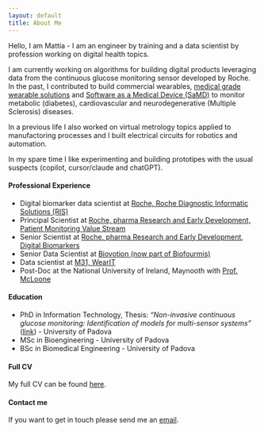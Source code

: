 ```yaml
---
layout: default
title: About Me
---
```


Hello, I am Mattia - I am an engineer by training and a data scientist by profession working on digital health topics. 

I am currently working on algorithms for building digital products leveraging data from the continuous glucose monitoring sensor developed by Roche. In the past, I contributed to build commercial wearables, [medical grade wearable solutions](https://pubmed.ncbi.nlm.nih.gov/34937478/) and [Software as a Medical Device (SaMD)](https://floodlightms-us.com/) to monitor metabolic (diabetes), cardiovascular and neurodegenerative (Multiple Sclerosis) diseases.

In a previous life I also worked on virtual metrology topics applied to manufactoring processes and I built electrical circuits for robotics and automation.

In my spare time I like experimenting and building prototipes with the usual suspects (copilot, cursor/claude and chatGPT).

#### Professional Experience

- Digital biomarker data scientist at [Roche, Roche Diagnostic Informatic Solutions (RIS)](https://www.roche.com/media/releases/med-cor-2024-07-09)
- Principal Scientist at [Roche, pharma Research and Early Development, Patient Monitoring Value Stream](https://www.roche.com/about/priorities/personalised_healthcare/digital-biomarkers.htm)
- Senior Scientist at [Roche, pharma Research and Early Development, Digital Biomarkers](https://www.roche.com/about/priorities/personalised_healthcare/digital-biomarkers.htm)
- Senior Data Scientist at [Biovotion (now part of Biofourmis)](https://www.biofourmis.com/)
- Data scientist at [M31, WearIT](https://www.m31.com/)
- Post-Doc at the National University of Ireland, Maynooth with [Prof. McLoone](https://pure.qub.ac.uk/en/persons/se%C3%A1n-mcloone)


#### Education
- PhD in Information Technology, Thesis: _“Non-invasive continuous glucose monitoring: Identification of models for multi-sensor systems”_ ([link](http://paduaresearch.cab.unipd.it/5684/)) - University of Padova
- MSc in Bioengineering - University of Padova
- BSc in Biomedical Engineering - University of Padova

#### Full CV

My full CV can be found [here](/Mattia_Zanon_CV_.pdf).

#### Contact me

If you want to get in touch please send me an [email](mailto:zanon.mattia@gmail.com).